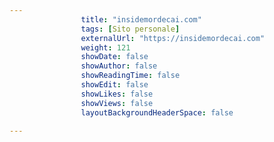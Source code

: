 ---
                title: "insidemordecai.com"
                tags: [Sito personale]
                externalUrl: "https://insidemordecai.com"
                weight: 121
                showDate: false
                showAuthor: false
                showReadingTime: false
                showEdit: false
                showLikes: false
                showViews: false
                layoutBackgroundHeaderSpace: false
                ---

